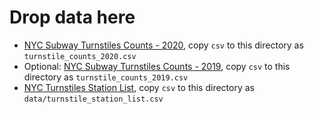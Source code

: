 # Drop data here

* [NYC Subway Turnstiles Counts - 2020](https://qri.cloud/nyc-transit-data/turnstile_daily_counts_2020), copy `csv` to this directory as `turnstile_counts_2020.csv`
* Optional: [NYC Subway Turnstiles Counts - 2019](https://qri.cloud/nyc-transit-data/turnstile_daily_counts_2020), copy `csv` to this directory as `turnstile_counts_2019.csv`
* [NYC Turnstiles Station List](https://qri.cloud/nyc-transit-data/stationscsv), copy `csv` to this directory as `data/turnstile_station_list.csv`
